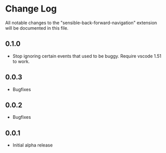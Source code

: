 # Change Log

All notable changes to the "sensible-back-forward-navigation" extension will be documented in this file.

## 0.1.0

- Stop ignoring certain events that used to be buggy. Require vscode 1.51 to work.

## 0.0.3

- Bugfixes

## 0.0.2

- Bugfixes

## 0.0.1

- Initial alpha release
